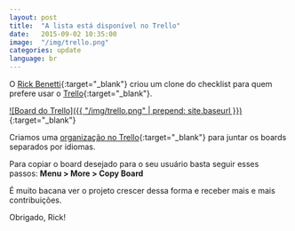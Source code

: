```yaml
---
layout: post
title:  "A lista está disponível no Trello"
date:   2015-09-02 10:35:00
image:  "/img/trello.png"
categories: update
language: br
---
```


O [Rick Benetti](https://twitter.com/RickBenettiBR){:target="_blank"} criou um clone do checklist para quem prefere usar o [Trello](https://trello.com/wordpresssecuritychecklist){:target="_blank"}.

[![Board do Trello]({{ "/img/trello.png" | prepend: site.baseurl }})](https://trello.com/wordpresssecuritychecklist){:target="_blank"}

Criamos uma [organização no Trello](https://trello.com/wordpresssecuritychecklist){:target="_blank"} para juntar os boards separados por idiomas.

Para copiar o board desejado para o seu usuário basta seguir esses passos: **Menu > More > Copy Board**

É muito bacana ver o projeto crescer dessa forma e receber mais e mais contribuições.

Obrigado, Rick!


